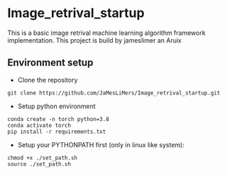 # Image_retrival_startup
This is a basic image retrival machine learning algorithm framework implementation.
This project is build by jameslimer an Aruix

## Environment setup

- Clone the repository 
```
git clone https://github.com/JaMesLiMers/Image_retrival_startup.git
```

- Setup python environment
```
conda create -n torch python=3.8
conda activate torch
pip install -r requirements.txt
```

- Setup your PYTHONPATH first (only in linux like system):
```
chmod +x ./set_path.sh
source ./set_path.sh
```